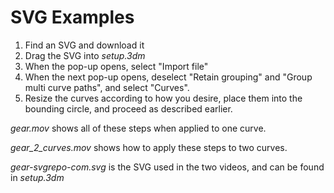 # SVG Examples

1. Find an SVG and download it
2. Drag the SVG into *setup.3dm*
3. When the pop-up opens, select "Import file"
4. When the next pop-up opens, deselect "Retain grouping" and "Group multi curve paths", and select "Curves".
5. Resize the curves according to how you desire, place them into the bounding circle, and proceed as described earlier.

*gear.mov* shows all of these steps when applied to one curve.

*gear_2_curves.mov* shows how to apply these steps to two curves.

*gear-svgrepo-com.svg* is the SVG used in the two videos, and can be found in *setup.3dm*